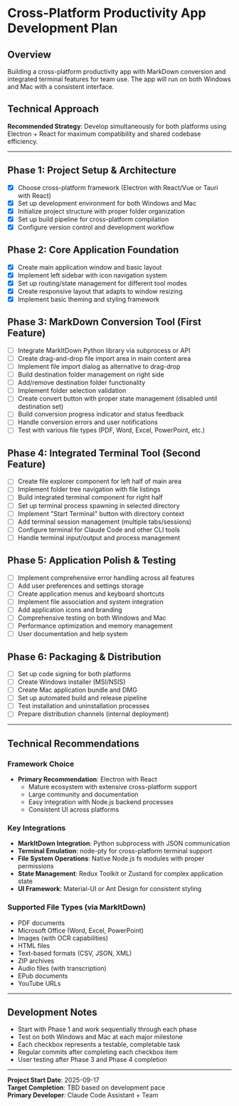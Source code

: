 # Cross-Platform Productivity App Development Plan

## Overview
Building a cross-platform productivity app with MarkDown conversion and integrated terminal features for team use. The app will run on both Windows and Mac with a consistent interface.

## Technical Approach
**Recommended Strategy**: Develop simultaneously for both platforms using Electron + React for maximum compatibility and shared codebase efficiency.

---

## Phase 1: Project Setup & Architecture
- [x] Choose cross-platform framework (Electron with React/Vue or Tauri with React)
- [x] Set up development environment for both Windows and Mac
- [x] Initialize project structure with proper folder organization
- [x] Set up build pipeline for cross-platform compilation
- [x] Configure version control and development workflow

## Phase 2: Core Application Foundation
- [x] Create main application window and basic layout
- [x] Implement left sidebar with icon navigation system
- [x] Set up routing/state management for different tool modes
- [x] Create responsive layout that adapts to window resizing
- [x] Implement basic theming and styling framework

## Phase 3: MarkDown Conversion Tool (First Feature)
- [ ] Integrate MarkItDown Python library via subprocess or API
- [ ] Create drag-and-drop file import area in main content area
- [ ] Implement file import dialog as alternative to drag-drop
- [ ] Build destination folder management on right side
- [ ] Add/remove destination folder functionality
- [ ] Implement folder selection validation
- [ ] Create convert button with proper state management (disabled until destination set)
- [ ] Build conversion progress indicator and status feedback
- [ ] Handle conversion errors and user notifications
- [ ] Test with various file types (PDF, Word, Excel, PowerPoint, etc.)

## Phase 4: Integrated Terminal Tool (Second Feature)
- [ ] Create file explorer component for left half of main area
- [ ] Implement folder tree navigation with file listings
- [ ] Build integrated terminal component for right half
- [ ] Set up terminal process spawning in selected directory
- [ ] Implement "Start Terminal" button with directory context
- [ ] Add terminal session management (multiple tabs/sessions)
- [ ] Configure terminal for Claude Code and other CLI tools
- [ ] Handle terminal input/output and process management

## Phase 5: Application Polish & Testing
- [ ] Implement comprehensive error handling across all features
- [ ] Add user preferences and settings storage
- [ ] Create application menus and keyboard shortcuts
- [ ] Implement file association and system integration
- [ ] Add application icons and branding
- [ ] Comprehensive testing on both Windows and Mac
- [ ] Performance optimization and memory management
- [ ] User documentation and help system

## Phase 6: Packaging & Distribution
- [ ] Set up code signing for both platforms
- [ ] Create Windows installer (MSI/NSIS)
- [ ] Create Mac application bundle and DMG
- [ ] Set up automated build and release pipeline
- [ ] Test installation and uninstallation processes
- [ ] Prepare distribution channels (internal deployment)

---

## Technical Recommendations

### Framework Choice
- **Primary Recommendation**: Electron with React
  - Mature ecosystem with extensive cross-platform support
  - Large community and documentation
  - Easy integration with Node.js backend processes
  - Consistent UI across platforms

### Key Integrations
- **MarkItDown Integration**: Python subprocess with JSON communication
- **Terminal Emulation**: node-pty for cross-platform terminal support
- **File System Operations**: Native Node.js fs modules with proper permissions
- **State Management**: Redux Toolkit or Zustand for complex application state
- **UI Framework**: Material-UI or Ant Design for consistent styling

### Supported File Types (via MarkItDown)
- PDF documents
- Microsoft Office (Word, Excel, PowerPoint)
- Images (with OCR capabilities)
- HTML files
- Text-based formats (CSV, JSON, XML)
- ZIP archives
- Audio files (with transcription)
- EPub documents
- YouTube URLs

---

## Development Notes
- Start with Phase 1 and work sequentially through each phase
- Test on both Windows and Mac at each major milestone
- Each checkbox represents a testable, completable task
- Regular commits after completing each checkbox item
- User testing after Phase 3 and Phase 4 completion

---

**Project Start Date**: 2025-09-17  
**Target Completion**: TBD based on development pace  
**Primary Developer**: Claude Code Assistant + Team